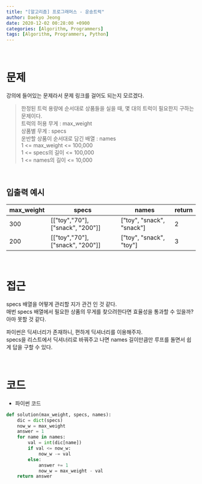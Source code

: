 ```yaml
---
title: "[알고리즘] 프로그래머스 - 운송트럭"
author: Daekyo Jeong
date: 2020-12-02 00:28:00 +0900
categories: [Algorithm, Programmers]
tags: [Algorithm, Programmers, Python]
---
```



<br/>

# **문제**

강의에 들어있는 문제라서 문제 링크를 걸어도 되는지 모르겠다.

> 한정된 트럭 용량에 순서대로 상품들을 실을 때, 몇 대의 트럭이 필요한지 구하는 문제이다.   
> 트럭의 허용 무게 : max_weight   
> 상품별 무게 : specs   
> 운반할 상품이 순서대로 담긴 배열 : names   
> 1 <= max_weight <= 100,000   
> 1 <= specs의 길이 <= 100,000   
> 1 <= names의 길이 <= 10,000   


<br/>

## **입출력 예시**



| max_weight | specs                            | names                     | return |
|------------|----------------------------------|---------------------------|--------|
| 300        | [["toy","70"], ["snack", "200"]] | ["toy", "snack", "snack"] | 2      |
| 200        | [["toy","70"], ["snack", "200"]] | ["toy", "snack", "toy"]   | 3      |



<br/>

# **접근**

specs 배열을 어떻게 관리할 지가 관건 인 것 같다.   
매번 specs 배열에서 필요한 상품의 무게를 찾으려한다면 효율성을 통과할 수 있을까?   
아마 못할 것 같다.

파이썬은 딕셔너리가 존재하니, 편하게 딕셔너리를 이용해주자.   
specs을 리스트에서 딕셔너리로 바꿔주고 나면 names 길이만큼만 루프를 돌면서 쉽게 답을 구할 수 있다.   


<br/>

# **코드**

- 파이썬 코드  

```py
def solution(max_weight, specs, names):
    dic = dict(specs)
    now_w = max_weight
    answer = 1
    for name in names:
        val = int(dic[name])
        if val <= now_w:
            now_w -= val
        else:
            answer += 1
            now_w = max_weight - val
    return answer
```
<br/>
